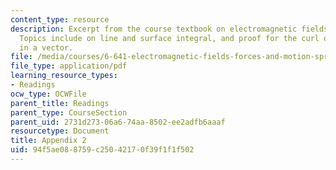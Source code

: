 ```yaml
---
content_type: resource
description: Excerpt from the course textbook on electromagnetic fields and energy.
  Topics include on line and surface integral, and proof for the curl operations resulting
  in a vector.
file: /media/courses/6-641-electromagnetic-fields-forces-and-motion-spring-2005/94f5ae088759c25042170f39f1f1f502_a2.pdf
file_type: application/pdf
learning_resource_types:
- Readings
ocw_type: OCWFile
parent_title: Readings
parent_type: CourseSection
parent_uid: 2731d273-06a6-74aa-8502-ee2adfb6aaaf
resourcetype: Document
title: Appendix 2
uid: 94f5ae08-8759-c250-4217-0f39f1f1f502
---
```

